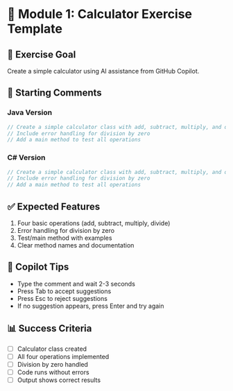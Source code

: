 # 🧮 Module 1: Calculator Exercise Template

## 🎯 Exercise Goal
Create a simple calculator using AI assistance from GitHub Copilot.

## 📝 Starting Comments

### Java Version
```java
// Create a simple calculator class with add, subtract, multiply, and divide methods
// Include error handling for division by zero
// Add a main method to test all operations
```

### C# Version
```csharp
// Create a simple calculator class with add, subtract, multiply, and divide methods
// Include error handling for division by zero
// Add a main method to test all operations
```

## ✅ Expected Features
1. Four basic operations (add, subtract, multiply, divide)
2. Error handling for division by zero
3. Test/main method with examples
4. Clear method names and documentation

## 🤖 Copilot Tips
- Type the comment and wait 2-3 seconds
- Press Tab to accept suggestions
- Press Esc to reject suggestions
- If no suggestion appears, press Enter and try again

## 📊 Success Criteria
- [ ] Calculator class created
- [ ] All four operations implemented
- [ ] Division by zero handled
- [ ] Code runs without errors
- [ ] Output shows correct results 